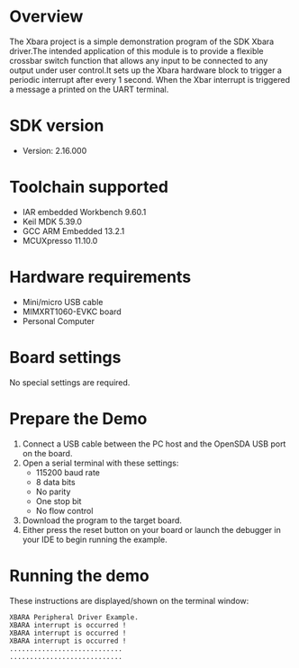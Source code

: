 Overview
========
The Xbara project is a simple demonstration program of the SDK Xbara driver.The intended application
of this module is to provide a flexible crossbar switch function that allows any input to be
connected to any output under user control.It sets up the Xbara hardware block to trigger a periodic
interrupt after every 1 second. When the Xbar interrupt is triggered a message a printed on the UART
terminal.

SDK version
===========
- Version: 2.16.000

Toolchain supported
===================
- IAR embedded Workbench  9.60.1
- Keil MDK  5.39.0
- GCC ARM Embedded  13.2.1
- MCUXpresso  11.10.0

Hardware requirements
=====================
- Mini/micro USB cable
- MIMXRT1060-EVKC board
- Personal Computer

Board settings
==============
No special settings are required.

Prepare the Demo
================
1. Connect a USB cable between the PC host and the OpenSDA USB port on the board.
2. Open a serial terminal with these settings:
    - 115200 baud rate
    - 8 data bits
    - No parity
    - One stop bit
    - No flow control
3. Download the program to the target board.
4. Either press the reset button on your board or launch the debugger in your IDE to begin running the example.

Running the demo
================
These instructions are displayed/shown on the terminal window:

~~~~~~~~~~~~~~~~~~~~~~~~~~~~~~~
XBARA Peripheral Driver Example.
XBARA interrupt is occurred !
XBARA interrupt is occurred !
XBARA interrupt is occurred !
............................
............................
~~~~~~~~~~~~~~~~~~~~~~~~~~~~~~~
